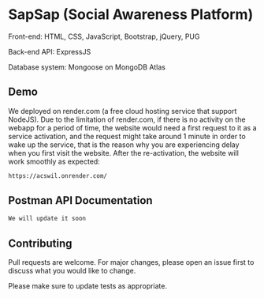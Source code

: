 # SapSap (Social Awareness Platform)

Front-end: HTML, CSS, JavaScript, Bootstrap, jQuery, PUG

Back-end API: ExpressJS

Database system: Mongoose on MongoDB Atlas

## Demo

We deployed on render.com (a free cloud hosting service that support NodeJS). Due to the limitation of render.com, if there is no activity on the webapp for a period of time, the website would need a first request to it as a service activation, and the request might take around 1 minute in order to wake up the service, that is the reason why you are experiencing delay when you first visit the website. After the re-activation, the website will work smoothly as expected:

```bash
https://acswil.onrender.com/
```

## Postman API Documentation

```bash
We will update it soon
```

## Contributing

Pull requests are welcome. For major changes, please open an issue first
to discuss what you would like to change.

Please make sure to update tests as appropriate.
